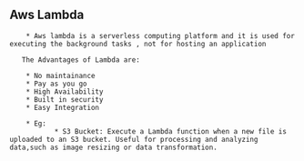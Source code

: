 ## Aws Lambda

        * Aws lambda is a serverless computing platform and it is used for executing the background tasks , not for hosting an application
      
       The Advantages of Lambda are:
       
        * No maintainance 
        * Pay as you go
        * High Availability
        * Built in security
        * Easy Integration 
        
        * Eg:
               * S3 Bucket: Execute a Lambda function when a new file is uploaded to an S3 bucket. Useful for processing and analyzing                       data,such as image resizing or data transformation.
        
        
        

    
